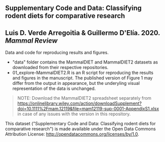 ## Supplementary Code and Data: Classifying rodent diets for comparative research
## Luis D. Verde Arregoitia & Guillermo D'Elía. 2020. _Mammal Review_
Data and code for reproducing results and figures.

* "data" folder contains the MammalDIET and MammalDIET2 datasets as downloaded from their respective repositories.
* 01_explore-MammalDIET2.R is an R script for reproducing the results and figures in the manuscript. The published version of Figure 1 may differ from the output in appearance, but the underyling visual representation of the data is unchanged.

> NOTE: Download the MammalDIET2 spreadsheet separately from https://onlinelibrary.wiley.com/action/downloadSupplement?doi=10.1111%2Fmam.12119&file=mam12119-sup-0001-AppendixS1.xlsx in case of any issues with the version in this repository.

This dataset ("Supplementary Code and Data: Classifying rodent diets for comparative research") is made available under the Open Data Commons Attribution License: http://opendatacommons.org/licenses/by/1.0.

